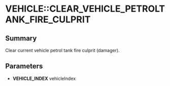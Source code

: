 # VEHICLE::CLEAR_VEHICLE_PETROLTANK_FIRE_CULPRIT

## Summary
Clear current vehicle petrol tank fire culprit (damager).

## Parameters
* **VEHICLE_INDEX** vehicleIndex